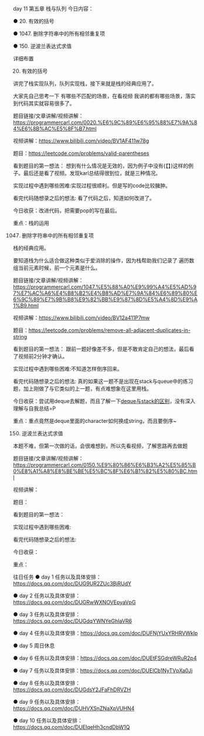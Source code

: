 day 11 第五章 栈与队列
今日内容： 

● 20. 有效的括号

● 1047. 删除字符串中的所有相邻重复项

● 150. 逆波兰表达式求值


 详细布置 

 20. 有效的括号 

讲完了栈实现队列，队列实现栈，接下来就是栈的经典应用了。 

大家先自己思考一下 有哪些不匹配的场景，在看视频 我讲的都有哪些场景，落实到代码其实就容易很多了。

题目链接/文章讲解/视频讲解：https://programmercarl.com/0020.%E6%9C%89%E6%95%88%E7%9A%84%E6%8B%AC%E5%8F%B7.html 

视频讲解：https://www.bilibili.com/video/BV1AF411w78g

题目：https://leetcode.com/problems/valid-parentheses

看到题目的第一想法： 想到有什么情况是无效的，因为例子中没有{【】}这样的例子。最后还是看了视频。发现karl总结得很到位，就是三种情况。

实现过程中遇到哪些困难:实现过程很顺利。但是写的code比较臃肿。

看完代码随想录之后的想法: 看了代码之后，知道如何改进了。

今日收获：改进代码，把需要pop的写在最后。

重点：栈的运用


 1047. 删除字符串中的所有相邻重复项 

栈的经典应用。 

要知道栈为什么适合做这种类似于爱消除的操作，因为栈帮助我们记录了 遍历数组当前元素时候，前一个元素是什么。

题目链接/文章讲解/视频讲解：https://programmercarl.com/1047.%E5%88%A0%E9%99%A4%E5%AD%97%E7%AC%A6%E4%B8%B2%E4%B8%AD%E7%9A%84%E6%89%80%E6%9C%89%E7%9B%B8%E9%82%BB%E9%87%8D%E5%A4%8D%E9%A1%B9.html  

视频讲解：https://www.bilibili.com/video/BV12a411P7mw

题目：https://leetcode.com/problems/remove-all-adjacent-duplicates-in-string

看到题目的第一想法： 跟前一题好像差不多，但是不敢肯定自己的想法，最后看了视频前2分钟才确认。

实现过程中遇到哪些困难:不知道怎样倒序回来。

看完代码随想录之后的想法: 真的如果这一题不是出现在stack与queue中的练习题，加上刚做了与它类似的上一题，有点难想象在这里用栈。

今日收获：尝试用deque去解题，而且了解一下[deque与stack的区别](https://www.baeldung.com/java-deque-vs-stack)，没有深入理解与自我总结=P

重点：重点竟然是deque里面的character如何换成string，而且要倒序~


150. 逆波兰表达式求值 

本题不难，但第一次做的话，会很难想到，所以先看视频，了解思路再去做题 

题目链接/文章讲解/视频讲解：https://programmercarl.com/0150.%E9%80%86%E6%B3%A2%E5%85%B0%E8%A1%A8%E8%BE%BE%E5%BC%8F%E6%B1%82%E5%80%BC.html  

视频讲解：

题目：

看到题目的第一想法： 

实现过程中遇到哪些困难:

看完代码随想录之后的想法: 

今日收获：

重点：


往日任务
● day 1 任务以及具体安排：https://docs.qq.com/doc/DUG9UR2ZUc3BjRUdY  

● day 2 任务以及具体安排：https://docs.qq.com/doc/DUGRwWXNOVEpyaVpG  

● day 3 任务以及具体安排：https://docs.qq.com/doc/DUGdqYWNYeGhlaVR6 

● day 4 任务以及具体安排：https://docs.qq.com/doc/DUFNjYUxYRHRVWklp 

● day 5 周日休息

● day 6 任务以及具体安排：https://docs.qq.com/doc/DUEtFSGdreWRuR2p4 

● day 7 任务以及具体安排：https://docs.qq.com/doc/DUElCb1NyTVpXa0Jj 

● day 8 任务以及具体安排：https://docs.qq.com/doc/DUGdsY2JFaFhDRVZH 

● day 9 任务以及具体安排：https://docs.qq.com/doc/DUHVXSnZNaXpVUHN4 

● day 10 任务以及具体安排：https://docs.qq.com/doc/DUElqeHh3cndDbW1Q

